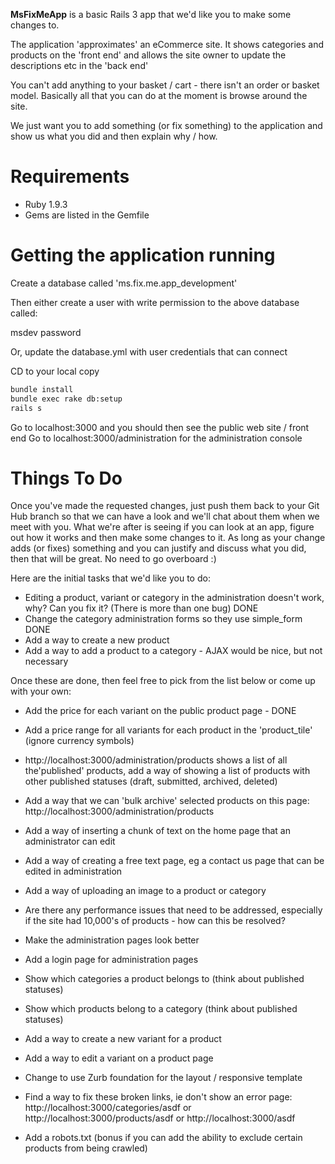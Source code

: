 **MsFixMeApp** is a basic Rails 3 app that we'd like you to make some changes to.

The application 'approximates' an eCommerce site. It shows categories and products on the 'front end' and allows
the site owner to update the descriptions etc in the 'back end'

You can't add anything to your basket / cart - there isn't an order or basket model. Basically all that you can do at the
moment is browse around the site.

We just want you to add something (or fix something) to the application and show us what you did and then explain why / how.

Requirements
===
- Ruby 1.9.3
- Gems are listed in the Gemfile

Getting the application running
===

Create a database called 'ms.fix.me.app_development'

Then either create a user with write permission to the above database called:

msdev
password

Or, update the database.yml with user credentials that can connect

CD to your local copy

```bash
bundle install
bundle exec rake db:setup
rails s
```

Go to localhost:3000 and you should then see the public web site / front end
Go to localhost:3000/administration for the administration console

Things To Do
===

Once you've made the requested changes, just push them back to your Git Hub branch so that we can have a look
and we'll chat about them when we meet with you. What we're after is seeing if you can look at an app, figure out how it works and
then make some changes to it. As long as your change adds (or fixes) something and you can justify and discuss what you did,
then that will be great. No need to go overboard :)

Here are the initial tasks that we'd like you to do:
- Editing a product, variant or category in the administration doesn't work, why? Can you fix it? (There is more than one bug) DONE
- Change the category administration forms so they use simple_form DONE
- Add a way to create a new product
- Add a way to add a product to a category - AJAX would be nice, but not necessary

Once these are done, then feel free to pick from the list below or come up with your own:

- Add the price for each variant on the public product page - DONE
- Add a price range for all variants for each product in the 'product_tile' (ignore currency symbols)

- http://localhost:3000/administration/products shows a list of all the'published' products, add a way of showing a list of products
with other published statuses (draft, submitted, archived, deleted)
- Add a way that we can 'bulk archive' selected products on this page: http://localhost:3000/administration/products
- Add a way of inserting a chunk of text on the home page that an administrator can edit
- Add a way of creating a free text page, eg a contact us page that can be edited in administration
- Add a way of uploading an image to a product or category
- Are there any performance issues that need to be addressed, especially if the site had 10,000's of products - how can this be resolved?
- Make the administration pages look better
- Add a login page for administration pages
- Show which categories a product belongs to (think about published statuses)
- Show which products belong to a category (think about published statuses)
- Add a way to create a new variant for a product
- Add a way to edit a variant on a product page
- Change to use Zurb foundation for the layout / responsive template
- Find a way to fix these broken links, ie don't show an error page: http://localhost:3000/categories/asdf or http://localhost:3000/products/asdf or http://localhost:3000/asdf
- Add a robots.txt (bonus if you can add the ability to exclude certain products from being crawled)

